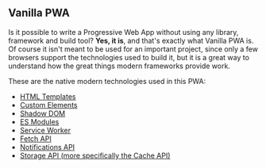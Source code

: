 ## Vanilla PWA

Is it possible to write a Progressive Web App without using any library, framework and build tool? **Yes, it is**, and that's exactly what Vanilla PWA is. Of course it isn't meant to be used for an important project, since only a few browsers support the technologies used to build it, but it is a great way to understand how the great things modern frameworks provide work.

These are the native modern technologies used in this PWA:

- [HTML Templates](https://html.spec.whatwg.org/multipage/scripting.html#the-template-element)
- [Custom Elements](https://html.spec.whatwg.org/multipage/custom-elements.html)
- [Shadow DOM](https://dom.spec.whatwg.org/#shadow-trees)
- [ES Modules](https://html.spec.whatwg.org/multipage/webappapis.html#integration-with-the-javascript-module-system)
- [Service Worker](https://w3c.github.io/ServiceWorker)
- [Fetch API](https://fetch.spec.whatwg.org)
- [Notifications API](https://notifications.spec.whatwg.org)
- [Storage API (more specifically the Cache API)](https://storage.spec.whatwg.org)
